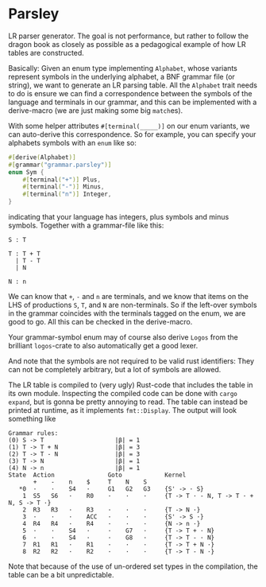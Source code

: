 # Parsley
LR parser generator.
The goal is not performance, but rather to follow the dragon book as
closely as possible as a pedagogical example of how LR tables are
constructed.

Basically:
Given an enum type implementing `Alphabet`, whose variants represent
symbols in the underlying alphabet, a BNF grammar file (or string), 
we want to generate an LR parsing table.
All the `Alphabet` trait needs to do is ensure we can find a correspondence
between the symbols of the language and terminals in our grammar, and this
can be implemented with a derive-macro (we are just making some big `match`es).

With some helper attributes `#[terminal(_____)]` on our enum variants,
we can auto-derive this correspondence.
So for example, you can specify your alphabets symbols with an `enum` like so:
```Rust
#[derive(Alphabet)]
#[grammar("grammar.parsley")]
enum Sym {
    #[terminal("+")] Plus,
    #[terminal("-")] Minus,
    #[terminal("n")] Integer,
}
```
indicating that your language has integers, plus symbols and minus symbols.
Together with a grammar-file like this:
```
S : T

T : T + T
  | T - T
  | N

N : n
```
We can know that `+`, `-` and `n` are terminals, and we know that items
on the LHS of productions `S`, `T`, and `N` are non-terminals. So if the
left-over symbols in the grammar coincides with the terminals tagged on
the enum, we are good to go.
All this can be checked in the derive-macro.

Your grammar-symbol enum may of course also derive `Logos` from the brilliant
`logos`-crate to also automatically get a good lexer.

And note that the symbols are not required to be valid rust identifiers:
They can not be completely arbitrary, but a lot of symbols are allowed.

The LR table is compiled to (very ugly) Rust-code that includes the table
in its own module. Inspecting the compiled code can be done with `cargo expand`,
but is gonna be pretty annoying to read. The table can instead be printed at
runtime, as it implements `fmt::Display`.
The output will look something like
```
Grammar rules:
(0) S -> T                    |β| = 1
(1) T -> T + N                |β| = 3
(2) T -> T - N                |β| = 3
(3) T -> N                    |β| = 1
(4) N -> n                    |β| = 1
State  Action               Goto            Kernel
       +    -    n    $     T    N    S     
   *0  ·    ·    S4   ·     G1   G2   G3    {S' -> · S}
    1  S5   S6   ·    R0    ·    ·    ·     {T -> T · - N, T -> T · + N, S -> T ·}
    2  R3   R3   ·    R3    ·    ·    ·     {T -> N ·}
    3  ·    ·    ·    ACC   ·    ·    ·     {S' -> S ·}
    4  R4   R4   ·    R4    ·    ·    ·     {N -> n ·}
    5  ·    ·    S4   ·     ·    G7   ·     {T -> T + · N}
    6  ·    ·    S4   ·     ·    G8   ·     {T -> T - · N}
    7  R1   R1   ·    R1    ·    ·    ·     {T -> T + N ·}
    8  R2   R2   ·    R2    ·    ·    ·     {T -> T - N ·}
```
Note that because of the use of un-ordered set types in the compilation, the
table can be a bit unpredictable.
